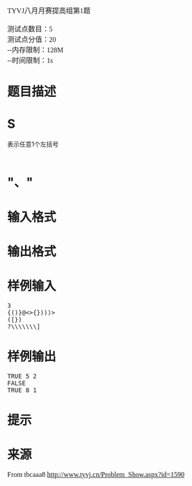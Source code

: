 
<span style="font-family:Microsoft YaHei;font-size:16px;">TYVJ八月月赛提高组第1题<br/>
<br/>
测试点数目：5<br/>
测试点分值：20<br/>
--内存限制：128M<br/>
--时间限制：1s</span> 

# 题目描述



# S

表示任意1个左括号<br/>
        
# &#34;、&#34;



# 输入格式



# 输出格式



# 样例输入


<pre>3
{()}@&lt;&gt;{})))&gt;
([})
?\\\\\\\]
</pre>

# 样例输出


<pre>TRUE 5 2
FALSE
TRUE 8 1
</pre>

# 提示



# 来源


<p>
	<span style="font-family:Microsoft YaHei;font-size:16px;">From tbcaaa8 <a target="_blank" href="http://www.tyvj.cn/Problem_Show.aspx?id=1590">http://www.tyvj.cn/Problem_Show.aspx?id=1590</a> </span> 
</p>
